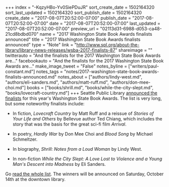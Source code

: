 +++
index = "-KqzyHBo-Yv0SiePDuJR"
sort_create_date = 1502164320
sort_last_updated = 1502164320
sort_publish_date = 1502164320
create_date = "2017-08-07T20:52:00-07:00"
publish_date = "2017-08-07T20:52:00-07:00"
date = "2017-08-07T20:52:00-07:00"
last_updated = "2017-08-07T20:52:00-07:00"
preview_url = "02113d31-6988-d053-ca48-21cd8bdbd070"
name = "2017 Washington State Book Awards finalists announced"
title = "2017 Washington State Book Awards finalists announced"
type = "Note"
link = "http://www.spl.org/about-the-library/library-news-releases/wsba-2017-finalists-87"
shareimage = ""
twitterauto = "And the finalists for the 2017 Washington State Book Awards are..."
facebookauto = "And the finalists for the 2017 Washington State Book Awards are..."
make_image_tweet = "False"
notes_byline = ["writers/paul-constant.md"]
notes_tags = "notes/2017-washington-state-book-awards-finalists-announced.md"
notes_about = ["authors/lindy-west.md", "authors/eli-sanders.md", "authors/matt-ruff.md", "authors/don-mee-choi.md"]
books = ["books/shrill.md", "books/while-the-city-slept.md", "books/lovecraft-country.md"]
+++
Seattle Public Library [announced the finalists](http://www.spl.org/about-the-library/library-news-releases/wsba-2017-finalists-87) for this year's Washington State Book Awards. The list is very long, but some noteworthy finalists include:

* In fiction, *Lovecraft Country* by Matt Ruff and a reissue of *Stories of Your Life and Others* by Bellevue author Ted Chiang, which includes the story that was the basis for the great sci-fi film *Arrival*.

* In poetry, *Hardly War* by Don Mee Choi and *Blood Song* by Michael Schmeltzer.

* In biography, *Shrill: Notes from a Loud Woman* by Lindy West.

* In non-fiction *While the City Slept: A Love Lost to Violence and a Young Man's Descent into Madness* by Eli Sanders.

Go [read the whole list](http://www.spl.org/about-the-library/library-news-releases/wsba-2017-finalists-87). The winners will be announced on Saturday, October 14th at the downtown library.